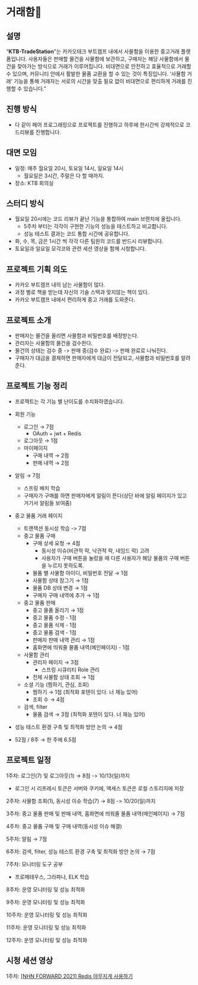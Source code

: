 # 거래함📮
## 설명
“**KTB-TradeStation**"는 카카오테크 부트캠프 내에서 사물함을 이용한 중고거래 플랫폼입니다. 사용자들은 판매할 물건을 사물함에 보관하고, 구매자는 해당 사물함에서 물건을 찾아가는 방식으로 거래가 이루어집니다. 비대면으로 안전하고 효율적으로 거래할 수 있으며, 커뮤니티 안에서 활발한 물품 교환을 할 수 있는 것이 특징입니다. ‘사물함 거래’ 기능을 통해 거래자는 서로의 시간을 맞출 필요 없이 비대면으로 편리하게 거래를 진행할 수 있습니다.”
## 진행 방식
- 다 같이 페어 프로그래밍으로 프로젝트를 진행하고 하루에 한시간씩 강제적으로 코드리뷰를 진행합니다.
## 대면 모임
- 일정: 매주 월요일 20시, 토요일 14시, 일요일 14시
  - 월요일은 3시간, 주말은 다 할 때까지.
- 장소: KTB 회의실
## 스터디 방식
- 월요일 20시에는 코드 리뷰가 끝난 기능을 통합하여 main 브랜치에 올립니다.
  - 5주차 부터는 각각이 구현한 기능의 성능을 테스트하고 비교합니다.
  - 성능 테스트 결과는 코드 통합 시간에 공유합니다.
- 화, 수, 목, 금은 1시간 씩 각각 다른 팀원의 코드를 반드시 리뷰합니다.
- 토요일과 일요일 모각코와 관련 세션 영상을 함께 시청합니다.
## 프로젝트 기획 의도
- 카카오 부트캠프 내의 남는 사물함이 많다.
- 과정 별로 책을 받는데 자신의 기술 스택과 맞지않는 책이 있다.
- 카카오 부트캠프 내에서 편리하게 중고 거래를 도와준다.
## 프로젝트 소개
- 판매자는 물건을 올리면 사물함과 비밀번호를 배정받는다.
- 관리자는 사물함의 물건을 검수한다.
- 물건의 상태는 검수 중 -> 판매 중(검수 완료) -> 판매 완료로 나눠진다.
- 구매자가 대금을 결제하면 판매자에게 대금이 전달되고, 사물함과 비밀번호를 알려준다.
## 프로젝트 기능 정리
- 프로젝트는 각 기능 별 난이도를 수치화하였습니다.

- 회원 기능
    - 로그인 → 7점
        - OAuth + jwt + Redis
    - 로그아웃 → 1점
    - 마이페이지
        - 구매 내역 → 2점
        - 판매 내역 → 2점
- 알림 → 7점
    - 스프링 배치 학습
    - 구매자가 구매를 하면 판매자에게 알림이 뜬다(상단 바에 알림 페이지가 있고 거기서 알림들 보여줌)
- 중고 물품 거래 페이지
    - 트랜잭션 동시성 학습 -> 7점
    - 중고 물품 구매
        - 구매 상세 요청 → 4점
          - 동시성 이슈(비관적 락, 낙관적 락, 네임드 락) 고려
          - 사용자가 구매 버튼을 눌렀을 때 다른 사용자가 해당 물품의 구매 버튼을 누르지 못하도록.
        - 물품 별 사물함 아이디, 비밀번호 전달 → 1점
        - 사물함 상태 잠그기 → 1점
        - 물품 DB 상태 변경 → 1점
        - 구매자 구매 내역에 추가 → 1점
    - 중고 물품 판매
        - 중고 물품 올리기 → 1점
        - 중고 물품 수정 - 1점
        - 중고 물품 삭제 - 1점
        - 중고 물품 검색 - 1점
        - 판매자 판매 내역 관리 → 1점
        - 홈화면에 띄워줄 물품 내역(메인페이지) - 1점
    - 사물함 관리
        - 관리자 페이지 → 3점
            - 스프링 시큐리티 Role 관리
        - 전체 사물함 상태 조회 → 1점
    - 소셜 기능 (찜하기, 관심, 조회)
        - 찜하기 → 1점 (최적화 포텐이 있다. 너 재능 있어)
        - 조회 수 → 4점
    - 검색, filter
        - 물품 검색 → 3점 (최적화 포텐이 있다. 너 재능 있어)
- 성능 테스트 환경 구축 및 최적화 방안 논의 → 4점
- 52점 / 8주 → 한 주에 6.5점

## 프로젝트 일정
1주차: 로그인(7) 및 로그아웃(1) → 8점 -> 10/13(일)까지
  - 로그인 시 리프레시 토큰은 서버와 쿠키에, 액세스 토큰은 로컬 스토리지에 저장

2주차: 사물함 조회(1), 동시성 이슈 학습(7) → 8점 -> 10/20(일)까지

3주차: 중고 물품 판매 및 판매 내역, 홈화면에 띄워줄 물품 내역(메인페이지) → 7점

4주차: 중고 물품 구매 및 구매 내역(동시성 이슈 해결)

5주차: 알림 → 7점

6주차: 검색, filter, 성능 테스트 환경 구축 및 최적화 방안 논의 → 7점

7주차: 모니터링 도구 공부
  - 프로메테우스, 그라파나, ELK 학습

8주차: 운영 모니터링 및 성능 최적화

9주차: 운영 모니터링 및 성능 최적화

10주차: 운영 모니터링 및 성능 최적화

11주차: 운영 모니터링 및 성능 최적화

12주차: 운영 모니터링 및 성능 최적화

## 시청 세션 영상
1주차: [[NHN FORWARD 2021] Redis 야무지게 사용하기](https://www.youtube.com/watch?v=92NizoBL4uA)

